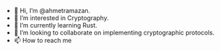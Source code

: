 - 👋 Hi, I’m @ahmetramazan.
- 👀 I’m interested in Cryptography.
- 🌱 I’m currently learning Rust.
- 💞️ I’m looking to collaborate on implementing cryptographic protocols.
- 📫 How to reach me 

<!---
ahmetramazan/ahmetramazan is a ✨ special ✨ repository because its `README.md` (this file) appears on your GitHub profile.
You can click the Preview link to take a look at your changes.
--->
